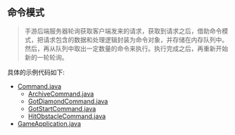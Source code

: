 ## 命令模式

> 手游后端服务器轮询获取客户端发来的请求，获取到请求之后，借助命令模式，把请求包含的数据和处理逻辑封装为命令对象，并存储在内存队列中。然后，再从队列中取出一定数量的命令来执行。执行完成之后，再重新开始新的一轮轮询。

具体的示例代码如下:

- [Command.java](Command.java)
    - [ArchiveCommand.java](ArchiveCommand.java)
    - [GotDiamondCommand.java](GotDiamondCommand.java)
    - [GotStartCommand.java](GotStartCommand.java)
    - [HitObstacleCommand.java](HitObstacleCommand.java)
- [GameApplication.java](GameApplication.java)
